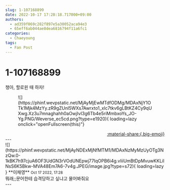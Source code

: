 ```yaml
---
slug: 1-107168899
date: 2022-10-17 17:28:18.717000+09:00
authors:
  - ad359f069c282f897e5a30052aca94e3
  - 65eff6ab044ae8dea6816794f11a6fc1
categories:
  - Chaeyoung
tags:
  - Fan Post
---
```


# 1-107168899

<div class="post-container" markdown="1">
<div class="content-container md-sidebar__scrollwrap" markdown="1">

챙아, 할로윈 때 하자!
<figure markdown="1">
![](https://phinf.wevpstatic.net/MjAyMjEwMTdfODMg/MDAxNjY1OTk1Mjk4MzYy.zR9gZUnI5WXs7Awrxto1_xlc7tkv6gLBtKZ4Cy9qUXwg.Xz3u7mnaghahh0aOwjIvI3g6Tb4e5riMmbxoYs_JO-Yg.PNG/Weverse_ec5cd.png?type=e1920){ loading=lazy onclick="openFullscreen(this)"}
</figure>


</div>
</div>

<div style="text-align: right;" markdown="1">
<a href="https://weverse.io/fromis9/fanpost/1-107168899" style="text-align: right;">:material-share:{.big-emoji}</a>
</div>
---

<div class="comments-container md-sidebar__scrollwrap" markdown="1">
<div class="comment" markdown="1">
<div class='id-container' markdown="1">
![](https://phinf.wevpstatic.net/MjAyNDExMjNfMTM1/MDAxNzMyMzUyOTg3NzQw.0-1kBK7h97cjuA6OF3UdGN3rVOdUNEpwj77IqOPB6i4g.vliiUmBtDpMvuwKKLiINsS6K5Bkw-MVA48Em7A6-7v4g.JPEG/image.jpg?type=s72){ loading=lazy }
**<span class="artist">이채영</span>** <small>Oct 17 2022, 17:28</small><br>
</div>
<div class='comment-body' markdown="1">
뭐래;;문어한테 습격당하고 싶냐고 물어봐줘요
</div>
</div>
</div>
---
